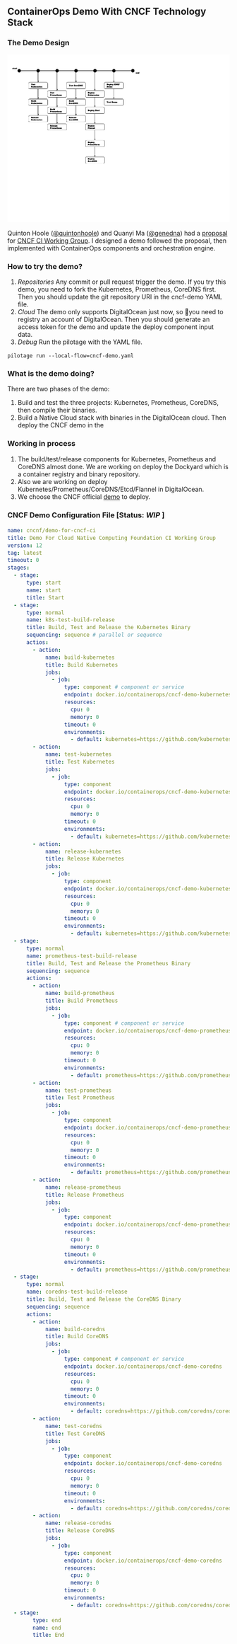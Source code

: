 ## ContainerOps Demo With CNCF Technology Stack

### The Demo Design

![CNCF Demo Design](demo-for-cncf-ci.png)

Quinton Hoole ([@quintonhoole](https://github.com/quintonhoole)) and Quanyi Ma ([@genedna](https://github.com/genedna)) had a [proposal](https://docs.google.com/document/d/1G2UXaDBjGXpdvVD-yl-hpIV4z8RRJvEvaJhsPEBbiPI) for [CNCF CI Working Group](https://github.com/cncf/wg-ci). I designed a demo followed the proposal, then implemented with ContainerOps components and orchestration engine.

### How to try the demo?

1. *_Repositories_* Any commit or pull request trigger the demo. If you try this demo, you need to fork the Kubernetes, Prometheus, CoreDNS first. Then you should update the git repository URI in the cncf-demo YAML file.
2. *_Cloud_* The demo only supports DigitalOcean just now, so you need to registry an account of DigitalOcean. Then you should generate an access token for the demo and update the deploy component input data.
3. *_Debug_* Run the pilotage with the YAML file.

```
pilotage run --local-flow=cncf-demo.yaml
```

### What is the demo doing?

There are two phases of the demo: 
1. Build and test the three projects: Kubernetes, Prometheus, CoreDNS, then compile their binaries.
2. Build a Native Cloud stack with binaries in the DigitalOcean cloud. Then deploy the CNCF demo in the 

### Working in process

1. The build/test/release components for Kubernetes, Prometheus and CoreDNS almost done. We are working on deploy the Dockyard which is a container registry and binary repository.
2. Also we are working on deploy Kubernetes/Prometheus/CoreDNS/Etcd/Flannel in DigitalOcean.
3. We choose the CNCF official [demo](https://github.com/cncf/demo) to deploy.

### CNCF Demo Configuration File [Status: _WIP_ ]

```yaml
name: cncnf/demo-for-cncf-ci
title: Demo For Cloud Native Computing Foundation CI Working Group
version: 12
tag: latest
timeout: 0
stages: 
  - stage: 
      type: start
      name: start
      title: Start
  - stage:
      type: normal
      name: k8s-test-build-release
      title: Build, Test and Release the Kubernetes Binary
      sequencing: sequence # parallel or sequence
      actios: 
        - action:
            name: build-kubernetes
            title: Build Kubernetes
            jobs:
              - job:
                  type: component # component or service
                  endpoint: docker.io/containerops/cncf-demo-kubernetes
                  resources:
                    cpu: 0
                    memory: 0
                  timeout: 0 
                  environments:
                    - default: kubernetes=https://github.com/kubernetes/kubernetes.git action=build
        - action:    
            name: test-kubernetes
            title: Test Kubernetes
            jobs:
              - job:
                  type: component
                  endpoint: docker.io/containerops/cncf-demo-kubernetes
                  resources:
                    cpu: 0
                    memory: 0
                  timeout: 0 
                  environments:
                    - default: kubernetes=https://github.com/kubernetes/kubernetes.git action=test
        - action:    
            name: release-kubernetes
            title: Release Kubernetes
            jobs:
              - job:
                  type: component
                  endpoint: docker.io/containerops/cncf-demo-kubernetes
                  resources:
                    cpu: 0
                    memory: 0
                  timeout: 0 
                  environments:
                    - default: kubernetes=https://github.com/kubernetes/kubernetes.git action=release
  - stage:
      type: normal
      name: prometheus-test-build-release
      title: Build, Test and Release the Prometheus Binary
      sequencing: sequence
      actions:
        - action:
            name: build-prometheus
            title: Build Prometheus
            jobs:
              - job:
                  type: component # component or service
                  endpoint: docker.io/containerops/cncf-demo-prometheus
                  resources:
                    cpu: 0
                    memory: 0
                  timeout: 0 
                  environments:
                    - default: prometheus=https://github.com/prometheus/prometheus.git action=build
        - action:    
            name: test-prometheus
            title: Test Prometheus
            jobs:
              - job:
                  type: component
                  endpoint: docker.io/containerops/cncf-demo-prometheus
                  resources:
                    cpu: 0
                    memory: 0
                  timeout: 0 
                  environments:
                    - default: prometheus=https://github.com/prometheus/prometheus.git action=test
        - action:    
            name: release-prometheus
            title: Release Prometheus
            jobs:
              - job:
                  type: component
                  endpoint: docker.io/containerops/cncf-demo-prometheus
                  resources:
                    cpu: 0
                    memory: 0
                  timeout: 0 
                  environments:
                    - default: prometheus=https://github.com/prometheus/prometheus.git action=release
  - stage:
      type: normal
      name: coredns-test-build-release
      title: Build, Test and Release the CoreDNS Binary
      sequencing: sequence
      actions:
        - action:
            name: build-coredns
            title: Build CoreDNS
            jobs:
              - job:
                  type: component # component or service
                  endpoint: docker.io/containerops/cncf-demo-coredns
                  resources:
                    cpu: 0
                    memory: 0
                  timeout: 0 
                  environments:
                    - default: coredns=https://github.com/coredns/coredns.git action=build
        - action:    
            name: test-coredns
            title: Test CoreDNS
            jobs:
              - job:
                  type: component
                  endpoint: docker.io/containerops/cncf-demo-coredns
                  resources:
                    cpu: 0
                    memory: 0
                  timeout: 0 
                  environments:
                    - default: coredns=https://github.com/coredns/coredns.git action=test
        - action:    
            name: release-coredns
            title: Release CoreDNS
            jobs:
              - job:
                  type: component
                  endpoint: docker.io/containerops/cncf-demo-coredns
                  resources:
                    cpu: 0
                    memory: 0
                  timeout: 0 
                  environments:
                    - default: coredns=https://github.com/coredns/coredns.git action=release     
  - stage:
        type: end
        name: end
        title: End

```